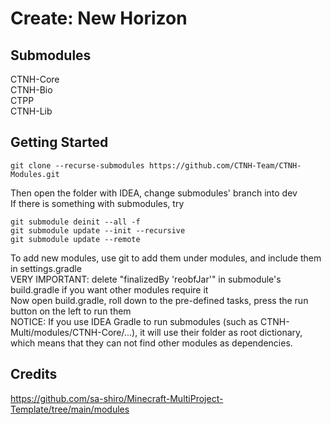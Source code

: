 # Create: New Horizon
## Submodules
CTNH-Core\
CTNH-Bio\
CTPP\
CTNH-Lib

## Getting Started

    git clone --recurse-submodules https://github.com/CTNH-Team/CTNH-Modules.git 

Then open the folder with IDEA, change submodules' branch into dev  
If there is something with submodules, try

    git submodule deinit --all -f
    git submodule update --init --recursive
    git submodule update --remote

To add new modules, use git to add them under modules,
and include them in settings.gradle  
VERY IMPORTANT: delete "finalizedBy 'reobfJar'" in submodule's build.gradle if you want other modules require it  
Now open build.gradle, roll down to the pre-defined tasks, press the run button on the left to run them     
NOTICE: If you use IDEA Gradle to run submodules (such as CTNH-Multi/modules/CTNH-Core/...),
it will use their folder as root dictionary,
which means that they can not find other modules as dependencies.

## Credits

https://github.com/sa-shiro/Minecraft-MultiProject-Template/tree/main/modules